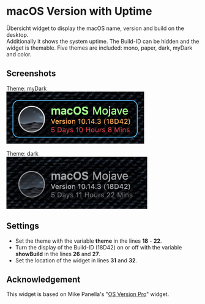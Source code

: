# macOS Version with Uptime

Übersicht widget to display the macOS name, version and build on the desktop.  
Additionally it shows the system uptime.
The Build-ID can be hidden and the widget is themable.
Five themes are included: mono, paper, dark, myDark and color.

## Screenshots

Theme: myDark  
![Theme: myDark][image-1]  

Theme: dark  
![Theme: dark][image-2]

## Settings

- Set the theme with the variable **theme** in the lines **18** - **22**. 
- Turn the display of the Build-ID (18D42) on or off with the variable **showBuild** in the lines **26** and **27**.
- Set the location of the widget in lines **31** and **32**.

## Acknowledgement

This widget is based on Mike Panella's "[OS Version Pro](https://github.com/mpen01/os-version-pro)" widget. 

[image-1]:screenshots/myDark.png?raw=true
[image-2]:screenshots/dark.png?raw=true